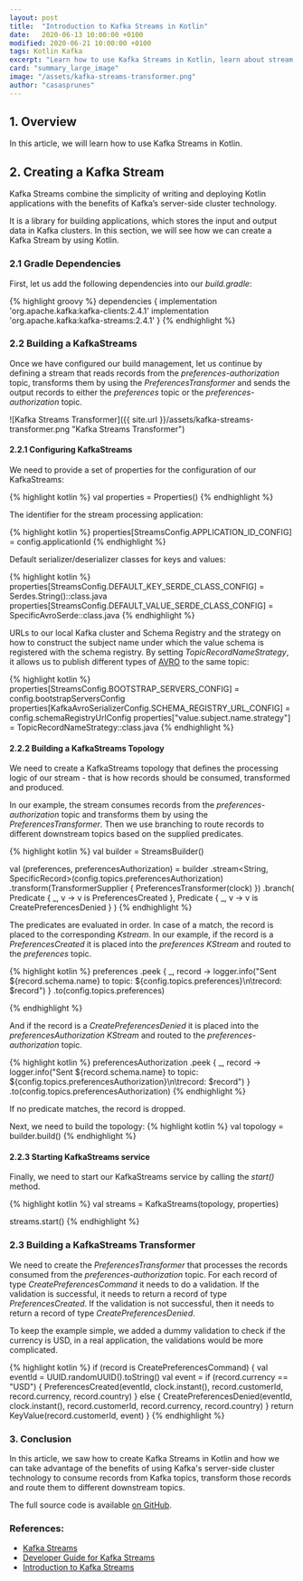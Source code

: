```yaml
---
layout: post
title:  "Introduction to Kafka Streams in Kotlin"
date:   2020-06-13 10:00:00 +0100
modified: 2020-06-21 10:00:00 +0100
tags: Kotlin Kafka
excerpt: "Learn how to use Kafka Streams in Kotlin, learn about stream transformers, and look at the code step by step."
card: "summary_large_image"
image: "/assets/kafka-streams-transformer.png"
author: "casasprunes"
---
```

## 1. Overview

In this article, we will learn how to use Kafka Streams in Kotlin.

## 2. Creating a Kafka Stream

Kafka Streams combine the simplicity of writing and deploying Kotlin applications with the benefits of Kafka’s server-side cluster technology.   

It is a library for building applications, which stores the input and output data in Kafka clusters. In this section, we will see how we can create a Kafka Stream by using Kotlin.

### 2.1 Gradle Dependencies

First, let us add the following dependencies into our _build.gradle_:

{% highlight groovy %}
dependencies {
    implementation 'org.apache.kafka:kafka-clients:2.4.1'
    implementation 'org.apache.kafka:kafka-streams:2.4.1'
}
{% endhighlight %}

### 2.2 Building a KafkaStreams

Once we have configured our build management, let us continue by defining a stream that reads records from the _preferences-authorization_ topic,  transforms them by using the _PreferencesTransformer_ and sends the output records to either the _preferences_ topic or the _preferences-authorization_ topic.

![Kafka Streams Transformer]({{ site.url }}/assets/kafka-streams-transformer.png "Kafka Streams Transformer")

#### 2.2.1 Configuring KafkaStreams

We need to provide a set of properties for the configuration of our KafkaStreams:

{% highlight kotlin %}
val properties = Properties()
{% endhighlight %}

The identifier for the stream processing application:

{% highlight kotlin %}
properties[StreamsConfig.APPLICATION_ID_CONFIG] = config.applicationId
{% endhighlight %}

Default serializer/deserializer classes for keys and values:

{% highlight kotlin %}
properties[StreamsConfig.DEFAULT_KEY_SERDE_CLASS_CONFIG] = Serdes.String()::class.java
properties[StreamsConfig.DEFAULT_VALUE_SERDE_CLASS_CONFIG] = SpecificAvroSerde::class.java
{% endhighlight %}

URLs to our local Kafka cluster and Schema Registry and the strategy on how to construct the subject name under which the value schema is registered with the schema registry. By setting _TopicRecordNameStrategy_, it allows us to publish different types of [AVRO][avro] to the same topic:

{% highlight kotlin %}
properties[StreamsConfig.BOOTSTRAP_SERVERS_CONFIG] = config.bootstrapServersConfig
properties[KafkaAvroSerializerConfig.SCHEMA_REGISTRY_URL_CONFIG] = config.schemaRegistryUrlConfig
properties["value.subject.name.strategy"] = TopicRecordNameStrategy::class.java
{% endhighlight %}

#### 2.2.2 Building a KafkaStreams Topology

We need to create a KafkaStreams topology that defines the processing logic of our stream - that is how records should be consumed, transformed and produced.

In our example, the stream consumes records from the _preferences-authorization_ topic and transforms them by using the _PreferencesTransformer_. 
Then we use branching to route records to different downstream topics based on the supplied predicates.

{% highlight kotlin %}
val builder = StreamsBuilder()

val (preferences, preferencesAuthorization) = builder
    .stream<String, SpecificRecord>(config.topics.preferencesAuthorization)
    .transform(TransformerSupplier { PreferencesTransformer(clock) })
    .branch(
        Predicate { _, v -> v is PreferencesCreated },
        Predicate { _, v -> v is CreatePreferencesDenied }
    )
{% endhighlight %}

The predicates are evaluated in order. In case of a match, the record is placed to the corresponding _Kstream_. In our example, if the record is a _PreferencesCreated_ it is placed into the _preferences KStream_ and routed to the _preferences_ topic.
 
{% highlight kotlin %}
preferences
    .peek { _, record -> logger.info("Sent ${record.schema.name} to topic: ${config.topics.preferences}\n\trecord: $record") }
    .to(config.topics.preferences)

{% endhighlight %}
 
And if the record is a _CreatePreferencesDenied_ it is placed into the _preferencesAuthorization KStream_ and routed to the _preferences-authorization_ topic.

{% highlight kotlin %}
preferencesAuthorization
    .peek { _, record -> logger.info("Sent ${record.schema.name} to topic: ${config.topics.preferencesAuthorization}\n\trecord: $record") }
    .to(config.topics.preferencesAuthorization)
{% endhighlight %}

If no predicate matches, the record is dropped.

Next, we need to build the topology:
{% highlight kotlin %}
val topology = builder.build()
{% endhighlight %}

#### 2.2.3 Starting KafkaStreams service

Finally, we need to start our KafkaStreams service by calling the _start()_ method.

{% highlight kotlin %}
val streams = KafkaStreams(topology, properties)

streams.start()
{% endhighlight %}

### 2.3 Building a KafkaStreams Transformer

We need to create the _PreferencesTransformer_ that processes the records consumed from the _preferences-authorization_ topic. For each record of type _CreatePreferencesCommand_ it needs to do a validation. If the validation is successful, it needs to return a record of type _PreferencesCreated_. If the validation is not successful, then it needs to return a record of type _CreatePreferencesDenied_. 

To keep the example simple, we added a dummy validation to check if the currency is USD, in a real application, the validations would be more complicated.

{% highlight kotlin %}
if (record is CreatePreferencesCommand) {
    val eventId = UUID.randomUUID().toString()
    val event = if (record.currency == "USD") {
        PreferencesCreated(eventId, clock.instant(), record.customerId, record.currency, record.country)
    } else {
        CreatePreferencesDenied(eventId, clock.instant(), record.customerId, record.currency, record.country)
    }
    return KeyValue(record.customerId, event)
}
{% endhighlight %}

### 3. Conclusion

In this article, we saw how to create Kafka Streams in Kotlin and how we can take advantage of the benefits of using Kafka's server-side cluster technology to consume records from Kafka topics, transform those records and route them to different downstream topics.

The full source code is available [on GitHub][github].

### References:

* [Kafka Streams][kafka-streams]
* [Developer Guide for Kafka Streams][developer-guide]
* [Introduction to Kafka Streams][introduction]

[github]: https://github.com/casasprunes/tutorials/tree/master/kafka-streams
[avro]: https://avro.apache.org/
[kafka-streams]: https://kafka.apache.org/documentation/streams/
[developer-guide]: https://kafka.apache.org/25/documentation/streams/developer-guide/
[introduction]: https://docs.confluent.io/current/streams/introduction.html
